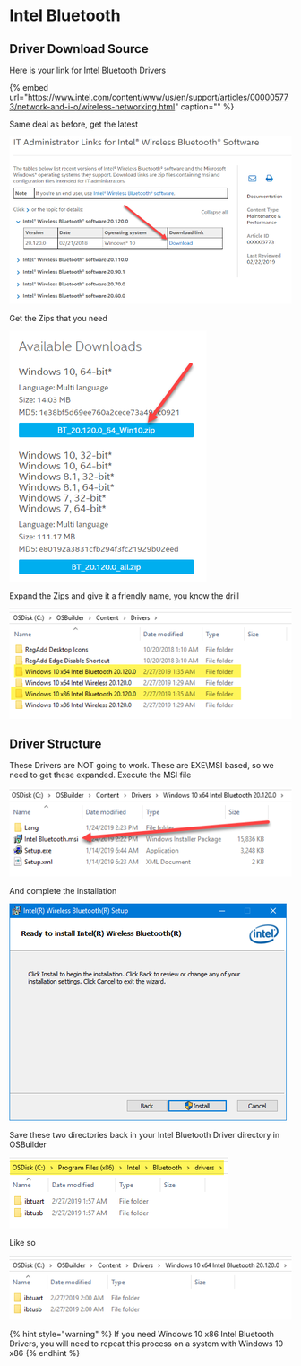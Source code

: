 # Intel Bluetooth

## Driver Download Source

Here is your link for Intel Bluetooth Drivers

{% embed url="https://www.intel.com/content/www/us/en/support/articles/000005773/network-and-i-o/wireless-networking.html" caption="" %}

Same deal as before, get the latest

![](../../../.gitbook/assets/image%20%2875%29.png)

Get the Zips that you need

![](../../../.gitbook/assets/image%20%28278%29.png)

Expand the Zips and give it a friendly name, you know the drill

![](../../../.gitbook/assets/image%20%28287%29.png)

## Driver Structure

These Drivers are NOT going to work. These are EXE\MSI based, so we need to get these expanded. Execute the MSI file

![](../../../.gitbook/assets/image%20%28140%29.png)

And complete the installation

![](../../../.gitbook/assets/image%20%28103%29.png)

Save these two directories back in your Intel Bluetooth Driver directory in OSBuilder

![](../../../.gitbook/assets/image%20%28191%29.png)

Like so

![](../../../.gitbook/assets/image%20%28298%29.png)

{% hint style="warning" %}
If you need Windows 10 x86 Intel Bluetooth Drivers, you will need to repeat this process on a system with Windows 10 x86
{% endhint %}

